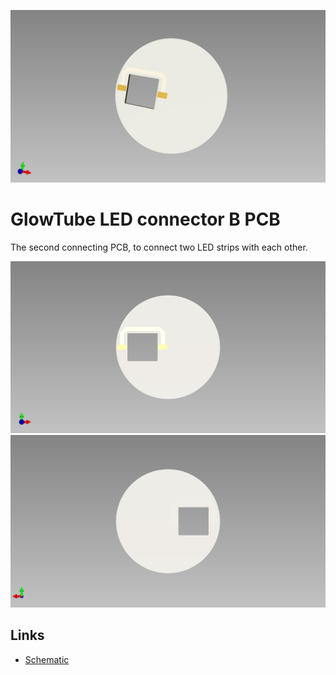 ![GlowTubeLEDconnectorB_PCB](pcb_3d_view.jpg)


# GlowTube LED connector B PCB

The second connecting PCB, to connect two LED strips with each other.

![GlowTubeLEDconnectorB_PCB](pcb_front.jpg)
![GlowTubeLEDconnectorB_PCB](pcb_back.jpg)

## Links

- [Schematic](https://github.com/glowingkitty/GlowTube/blob/main/GlowTubeLEDconnectorB_PCB/GlowTubeLEDconnectorB_PCB.pdf)